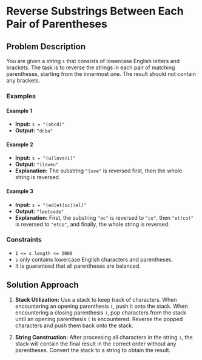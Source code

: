 # Reverse Substrings Between Each Pair of Parentheses

## Problem Description

You are given a string `s` that consists of lowercase English letters and brackets. The task is to reverse the strings in each pair of matching parentheses, starting from the innermost one. The result should not contain any brackets.

### Examples

#### Example 1
- **Input:** `s = "(abcd)"`
- **Output:** `"dcba"`

#### Example 2
- **Input:** `s = "(u(love)i)"`
- **Output:** `"iloveu"`
- **Explanation:** The substring `"love"` is reversed first, then the whole string is reversed.

#### Example 3
- **Input:** `s = "(ed(et(oc))el)"`
- **Output:** `"leetcode"`
- **Explanation:** First, the substring `"oc"` is reversed to `"co"`, then `"et(co)"` is reversed to `"etco"`, and finally, the whole string is reversed.

### Constraints

- `1 <= s.length <= 2000`
- `s` only contains lowercase English characters and parentheses.
- It is guaranteed that all parentheses are balanced.

## Solution Approach

1. **Stack Utilization:** Use a stack to keep track of characters. When encountering an opening parenthesis `(`, push it onto the stack. When encountering a closing parenthesis `)`, pop characters from the stack until an opening parenthesis `(` is encountered. Reverse the popped characters and push them back onto the stack.


2. **String Construction:** After processing all characters in the string `s`, the stack will contain the final result in the correct order without any parentheses. Convert the stack to a string to obtain the result.

